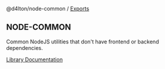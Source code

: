 @d4lton/node-common / [Exports](modules.md)

## NODE-COMMON

Common NodeJS utilities that don't have frontend or backend dependencies.

[Library Documentation](docs/index.html)
